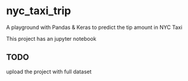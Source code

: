 # nyc_taxi_trip
A playground with Pandas &amp; Keras to predict the tip amount in NYC Taxi

This project has an jupyter notebook

## TODO
upload the project with full dataset

